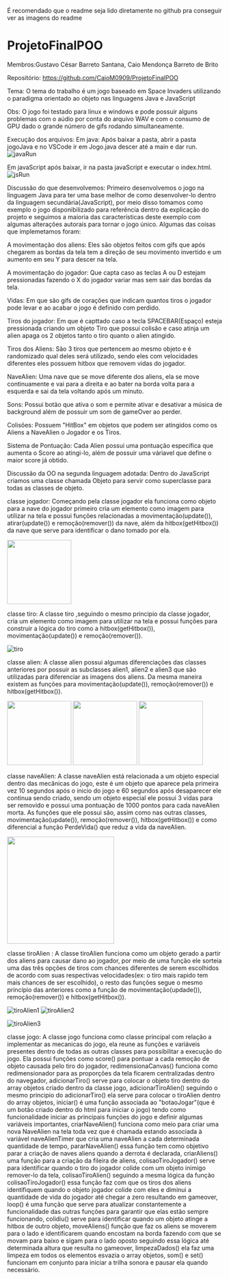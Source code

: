 É recomendado que o readme seja lido diretamente no github pra conseguir ver as imagens do readme
# ProjetoFinalPOO

Membros:Gustavo César Barreto Santana,
        Caio Mendonça Barreto de Brito

Repositório: https://github.com/CaioM0909/ProjetoFinalPOO

Tema: O tema do trabalho é um jogo baseado em Space Invaders utilizando o paradigma orientado ao objeto nas linguagens Java e JavaScript

Obs: O jogo foi testado para linux e windows e pode possuir alguns problemas com o aúdio por conta do arquivo WAV e com o consumo de GPU dado o grande número de gifs rodando simultaneamente.

Execução dos arquivos: Em java: Após baixar a pasta, abrir a pasta jogoJava e no VSCode ir em Jogo.java descer até a main e dar run.
![javaRun](./Imagens/javaRun.png)

Em javaScript após baixar, ir na pasta javaScript e executar o index.html.
![jsRun](./Imagens/jsRun.png)


Discussão do que desenvolvemos: Primeiro desenvolvemos o jogo na linguagem Java para ter uma base melhor de como desenvolver-lo dentro da linguagem secundária(JavaScript), por meio disso tomamos como exemplo o jogo disponibilizado para referência dentro da explicação do projeto e seguimos a maioria das características deste exemplo com algumas alterações autorais para tornar o jogo único.
Algumas das coisas que implemetamos foram: 

A movimentação dos aliens: Eles são objetos feitos com gifs que após chegarem as bordas da tela tem a direção de seu movimento invertido e um aumento em seu Y para descer na tela.

A movimentação do jogador: Que capta caso as teclas A ou D estejam pressionadas fazendo o X do jogador variar mas sem sair das bordas da tela.

Vidas: Em que são gifs de corações que indicam quantos tiros o jogador pode levar e ao acabar o jogo é definido com perdido.

Tiros do jogador: Em que é capttado caso a tecla SPACEBAR(Espaço) esteja pressionada criando um objeto Tiro que possui colisão e caso atinja um alien apaga os 2 objetos tanto o tiro quanto o alien atingido.

Tiros dos Aliens: São 3 tiros que pertencem ao mesmo objeto e é randomizado qual deles será utilizado, sendo eles com velocidades diferentes eles possuem hitbox que removem vidas do jogador.

NaveAlien: Uma nave que se move diferente dos aliens, ela se move continuamente e vai para a direita e ao bater na borda volta para a esquerda e sai da tela voltando após um minuto.

Sons: Possui botão que ativa o som e permite ativar e desativar a música de background além de possuir um som de gameOver ao perder.

Colisões: Possuem "HitBox" em objetos que podem ser atingidos como os Aliens a NaveAlien o Jogador e os Tiros.

Sistema de Pontuação: Cada Alien possui uma pontuação específica que aumenta o Score ao atingi-lo, além de possuir uma váriavel que define o maior score já obtido.



Discussão da OO na segunda linguagem adotada: Dentro do JavaScript criamos uma classe chamada Objeto para servir como superclasse para todas as classes de objeto. 

classe jogador: Começando pela classe jogador ela funciona como objeto para a nave do jogador primeiro cria um elemento como imagem para utilizar na tela e possui funções relacionadas a movimentação(update()), atirar(update()) e remoção(remover()) da nave, além da hitbox(getHitbox()) da nave que serve para identificar o dano tomado por ela.

<img style="width:150;" alt="" src="./Imagens/gifNave.gif"/>

classe tiro: A classe tiro ,seguindo o mesmo principio da classe jogador, cria um elemento como imagem para utilizar na tela e possui funções para construir a lógica do tiro como a hitbox(getHitbox()), movimentação(update()) e remoção(remover()).

![tiro](./Imagens/tiroNave.gif)

classe alien: A classe alien possui algumas diferenciações das classes anteriores por possuir as subclasses alien1, alien2 e alien3 que são utilizadas para diferenciar as imagens dos aliens. Da mesma maneira existem as funções para movimentação(update()), remoção(remover()) e hitbox(getHitbox()).

<img style="width:150;" alt="" src="./Imagens/alien1.gif"/>

<img style="width:150;" alt="" src="./Imagens/alien2.gif"/>

<img style="width:150;" alt="" src="./Imagens/alien3.gif"/>

classe naveAlien: A classe naveAlien está relacionada a um objeto especial dentro das mecânicas do jogo, este é um objeto que aparece pela primeira vez 10 segundos após o inicio do jogo e 60 segundos após desaparecer ele continua sendo criado, sendo um objeto especial ele possui 3 vidas para ser removido e possui uma pontuação de 1000 pontos para cada naveAlien morta. As funções que ele possui são, assim como nas outras classes, movimentação(update()), remoção(remover()), hitbox(getHitbox()) e como diferencial a função PerdeVida() que reduz a vida da naveAlien.

<img style="width:250;" alt="" src="./Imagens/NaveAlien.gif"/>


classe tiroAlien : A classe tiroAlien funciona como um objeto gerado a partir dos aliens para causar dano ao jogador, por meio de uma função ele sorteia uma das três opções de tiros com chances diferentes de serem escolhidos de acordo com suas respectivas velocidades(ex: o tiro mais rapido tem mais chances de ser escolhido), o resto das funções segue o mesmo princípio das anteriores como a função de movimentação(updade()), remoção(remover()) e hitbox(getHitbox()).

![tiroAlien1](./Imagens/TiroRapido.gif)     ![tiroAlien2](./Imagens/TiroMedio.gif)           
 
![tiroAlien3](./Imagens/TiroDevagar.gif)

classe jogo: A classe jogo funciona como classe principal com relação a implementar as mecanicas do jogo, ela reune as funções e variáveis presentes dentro de todas as outras classes para possibilitar a execução do jogo. Ela possui funções como score() para pontuar a cada remoção de objeto causada pelo tiro do jogador, redimensionaCanvas() funciona como redimensionador para as proporções da tela ficarem centralizadas dentro do navegador, adicionarTiro() serve para colocar o objeto tiro dentro do array objetos criado dentro da classe jogo, adicionarTiroAlien() seguindo o mesmo principio do adicionarTiro() ela serve para colocar o tiroAlien dentro do array objetos, iniciar() é uma função associada ao "botaoJogar"(que é um botão criado dentro do html para iniciar o jogo) tendo como funcionalidade iniciar as principais funções do jogo e definir algumas variáveis importantes, criarNaveAlien() funciona como meio para criar uma nova NaveAlien na tela toda vez que é chamada estando associada à variável naveAlienTimer que cria uma naveAlien a cada determinada quantidade de tempo, pararNaveAlien() essa função tem como objetivo parar a criação de naves aliens quando a derrota é declarada, criarAliens() uma função para a criação da fileira de aliens, colisaoTiroJogador() serve para identificar quando o tiro do jogador colide com um objeto inimigo remover-lo da tela, colisaoTiroAlien() seguindo a mesma lógica da função colisaoTiroJogador() essa função faz com que os tiros dos aliens identifiquem quando o objeto jogador colide com eles e diminui a quantidade de vida do jogador até chegar a zero resultando em gameover, loop() é uma função que serve para atualizar constantemente a funcionalidade das outras funções para garantir que elas estão sempre funcionando, colidiu() serve para identificar quando um objeto atinge a hitbox de outro objeto, moveAliens() função que faz os aliens se moverem para o lado e identificarem quando encostam na borda fazendo com que se movam para baixo e sigam para o lado oposto seguindo essa lógica até determinada altura que resulta no gameover, limpezaDados() ela faz uma limpeza em todos os elementos esvazia o array objetos, som() e set() funcionam em conjunto para iniciar a trilha sonora e pausar ela quando necessário.

